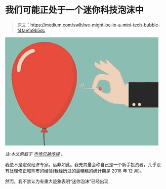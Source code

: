 # 我们可能正处于一个迷你科技泡沫中

> 原文：<https://medium.com/swlh/we-might-be-in-a-mini-tech-bubble-f4faefa9b5dc>

![](img/35cf59275cc6f9d7bbd1568beefcd7e4.png)

*注:本文原载于* [*市场兄弟传媒*](https://marketbrothersmedia.com/1850-2/) *。*

我绝不是宏观经济专家。远非如此。我充其量会称自己是一个新手投资者，几乎没有处理修正和熊市的经验(我经历过的最糟糕的统计期是 2018 年 12 月)。

然而，我不禁认为有重大迹象表明“迷你泡沫”已经出现
